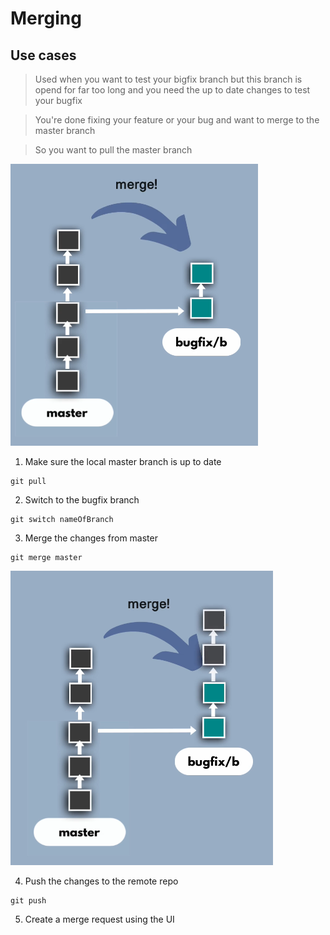 # Merging

## Use cases
> Used when you want to test your bigfix branch but this branch is opend for far too long and you need the up to date changes to test your bugfix

> You're done fixing your feature or your bug and want to merge to the master branch

> So you want to pull the master branch

![image](../img/6.PNG)

1. Make sure the local master branch is up to date

```Git
git pull
```

2. Switch to the bugfix branch

```Git
git switch nameOfBranch
```

3. Merge the changes from master

```Git
git merge master
```

![image](../img/7.PNG)

4. Push the changes to the remote repo

```Git
git push
```

5. Create a merge request using the UI
